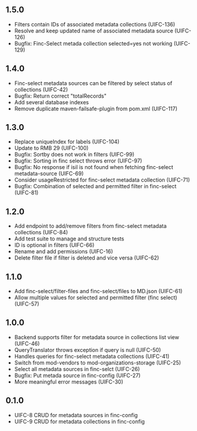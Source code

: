 ## 1.5.0
* Filters contain IDs of associated metadata collections (UIFC-136)
* Resolve and keep updated name of associated metadata source (UIFC-126)
* Bugfix: Finc-Select metada collection selected=yes not working (UIFC-129)

## 1.4.0
* Finc-select metadata sources can be filtered by select status of collections (UIFC-42)
* Bugfix: Return correct "totalRecords"
* Add several database indexes
* Remove duplicate maven-failsafe-plugin from pom.xml (UIFC-117)

## 1.3.0
* Replace uniqueIndex for labels (UIFC-104)
* Update to RMB 29 (UIFC-100)
* Bugfix: Sortby does not work in filters (UIFC-99)
* Bugfix: Sorting in finc select throws error (UIFC-97)
* Bugfix: No response if isil is not found when fetching finc-select metadata-source (UIFC-69)
* Consider usageRestricted for finc-select metadata collection (UIFC-71)
* Bugfix: Combination of selected and permitted filter in finc-select (UIFC-81)

## 1.2.0
* Add endpoint to add/remove filters from finc-select metadata collections (UIFC-84)
* Add test suite to manage and structure tests
* ID is optional in filters (UIFC-66)
* Rename and add permissions (UIFC-16)
* Delete filter file if filter is deleted and vice versa (UIFC-62)

## 1.1.0
* Add finc-select/filter-files and finc-select/files to MD.json (UIFC-61)
* Allow multiple values for selected and permitted filter (finc select) (UIFC-57)

## 1.0.0
* Backend supports filter for metadata source in collections list view (UIFC-46)
* QueryTranslator throws exception if query is null (UIFC-50)
* Handles queries for finc-select metadata collections (UIFC-41)
* Switch from mod-vendors to mod-organizations-storage (UIFC-25) 
* Select all metadata sources in finc-selct (UIFC-26)
* Bugfix: Put metada source in finc-config (UIFC-27)
* More meaningful error messages (UIFC-30)

## 0.1.0
* UIFC-8 CRUD for metadata sources in finc-config
* UIFC-9 CRUD for metadata collections in finc-config
